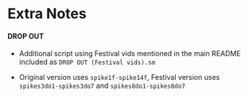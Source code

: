 # Extra Notes

#### DROP OUT

- Additional script using Festival vids mentioned in the main README included as `DROP OUT (Festival vids).sm`

- Original version uses `spike1f-spike14f`, Festival version uses `spikes3do1-spikes3do7` and `spikes8do1-spikes8do7`